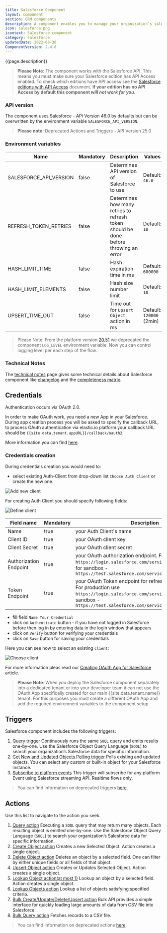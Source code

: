 ```yaml
---
title: Salesforce Component
layout: component
section: CRM components
description: A component enables you to manage your organization’s sales, marketing and customer support assets, far beyond email addresses and phone numbers.
icon: salesforce.png
icontext: Salesforce component
category: salesforce
updatedDate: 2022-08-30
ComponentVersion: 2.4.0
---
```


{{page.description}}

> **Please Note**: The component works with the Salesforce API. This means you must
> make sure your Salesforce edition has API Access enabled. To check which editions
> have API access see the [Salesforce editions with API Access](https://help.salesforce.com/articleView?id=000326486&type=1&mode=1) document.
> **If your edition has no API Access by default this component _will not work for you_.**

### API version

The component uses Salesforce - API Version 46.0 by defaults but can be overwritten
by the environment variable `SALESFORCE_API_VERSION`.

>**Please note:** Deprecated Actions and Triggers - API Version 25.0

### Environment variables

| Name|Mandatory|Description|Values|
|----|---------|-----------|------|
| SALESFORCE_API_VERSION| false | Determines API version of Salesforce to use | Default: `46.0` |
| REFRESH_TOKEN_RETRIES| false | Determines how many retries to refresh token should be done before throwing an error | Default: `10` |
| HASH_LIMIT_TIME| false | Hash expiration time in ms  | Default: `600000` |
| HASH_LIMIT_ELEMENTS| false | Hash size number limit  | Default: `10` |
|UPSERT_TIME_OUT| false | Time out for `Upsert Object` action in ms | Default: `120000` (2min) |

> Please Note: From the platform version [20.51](/releases/20/51) we deprecated the
> component `LOG_LEVEL` environment variable. Now you can control logging level per each step of the flow.

### Technical Notes

The [technical notes](technical-notes) page gives some technical details about
Salesforce component like [changelog](technical-notes#changelog) and the
[completeness matrix](technical-notes#completeness-matrix).

## Credentials

Authentication occurs via OAuth 2.0.

In order to make OAuth work, you need a new App in your Salesforce. During app
creation process you will be asked to specify the callback URL, to process OAuth
authentication via elastic.io platform your callback URL should be `{{site.data.tenant.appURL}}/callback/oauth2`.

More information you can find [here](https://help.salesforce.com/apex/HTViewHelpDoc?id=connected_app_create.htm).

### Credentials creation

During credentials creation you would need to:

*  select existing Auth-Client from drop-down list ``Choose Auth Client`` or create the new one.

![Add new client](img/add-new-client.png)

For creating Auth Client you should specify following fields:

![Define client](img/define-client.png)

| Field name             | Mandatory | Description |
| ---------------------- | --------- | ----------- |
| Name                   | true      | your Auth Client's name |
| Client ID              | true      | your OAuth client key |
| Client Secret          | true      | your OAuth client secret |
| Authorization Endpoint | true | your OAuth authorization endpoint. For production use `https://login.salesforce.com/services/oauth2/authorize`, for sandbox - `https://test.salesforce.com/services/oauth2/authorize`|
| Token Endpoint         | true | your OAuth Token endpoint for refreshing access token. For production use `https://login.salesforce.com/services/oauth2/token`, for sandbox - `https://test.salesforce.com/services/oauth2/token`|

- fill field ``Name Your Credential``
- click on ``Authenticate`` button - if you have not logged in Salesforce before then log in by entering data in the login window that appears
- click on ``Verify`` button for verifying your credentials
- click on ``Save`` button for saving your credentials

Here you can see how to select an existing `client`:

![Choose client](img/client-exist.png)

For more information pleas read our [Creating OAuth App for Salesforce](creating-oauth-app-for-salesforce) article.

> **Please Note**: When you deploy the Salesforce component separately into a dedicated tenant or
> into your developer team it can not use the OAuth App specifically created for
> our main {{site.data.tenant.name}} tenant. For this purposes you must create a
> different OAuth App and add the required environment variables to the component setup.

## Triggers

Salesforce component includes the following triggers:

1.  [Query trigger](triggers#query-trigger) Continuously runs the same `SOQL` query and emits results one-by-one. Use the Salesforce Object Query Language (`SOQL`) to search your organization’s Salesforce data for specific information.
2.  [Get New and Updated Objects Polling trigger](triggers#get-new-and-updated-objects-polling-trigger) Polls existing and updated objects. You can select any custom or built-in object for your Salesforce instance.
3.  [Subscribe to platform events](/components/salesforce/triggers#subscribe-to-platform-events-trigger) This trigger will subscribe for any platform Event using Salesforce streaming API. Realtime flows only.

> You can find information on deprecated triggers [here](deprecated-functions#deprecated-actions).

## Actions

Use this list to navigate to the action you seek.

1.  [Query action](actions#query-action) Executing a `SOQL` query that may return many objects. Each resulting object is emitted one-by-one. Use the Salesforce Object Query Language (`SOQL`) to search your organization’s Salesforce data for specific information.
2.  [Create Object action](actions#create-object-action) Creates a new Selected Object. Action creates a single object.
3.  [Delete Object action](actions#delete-object-action-at-most-1) Deletes an object by a selected field. One can filter by either unique fields or all fields of that object.
4.  [Upsert Object action](actions#upsert-object-action) Creates or Updates Selected Object. Action creates a single object.
5.  [Lookup Object action(at most 1)](actions#lookup-object-action-at-most-1) Lookup an object by a selected field. Action creates a single object.
6.  [Lookup Objects action](actions#lookup-objects-action) Lookup a list of objects satisfying specified criteria.
7.  [Bulk Create/Update/Delete/Upsert action](actions#bulk-createupdatedeleteupsert-action) Bulk API provides a simple interface for quickly loading large amounts of data from CSV file into Salesforce.
8.  [Bulk Query action](actions#bulk-query-action) Fetches records to a CSV file.

> You can find information on deprecated actions [here](deprecated-functions#deprecated-triggers).
